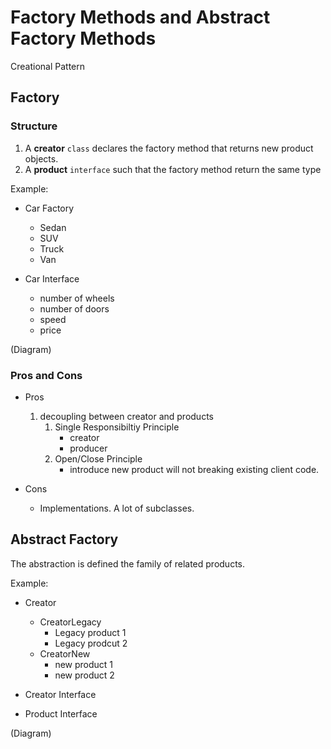 # Factory Methods and Abstract Factory Methods
Creational Pattern

## Factory

### Structure
1. A **creator** `class` declares the factory method that returns new product objects.
2. A **product** `interface` such that the factory method return the same type

Example:

- Car Factory  
    - Sedan  
    - SUV  
    - Truck  
    - Van  

- Car Interface
    - number of wheels
    - number of doors
    - speed
    - price

(Diagram)

### Pros and Cons
* Pros
    1. decoupling between creator and products
        1. Single Responsibiltiy Principle
            - creator 
            - producer
        2. Open/Close Principle
            - introduce new product will not breaking existing client code.

* Cons
    - Implementations. A lot of subclasses. 


## Abstract Factory
The abstraction is defined the family of related products.

Example:

- Creator
    - CreatorLegacy
        - Legacy product 1
        - Legacy prodcut 2
    - CreatorNew
        - new product 1
        - new product 2

- Creator Interface

- Product Interface


(Diagram)
